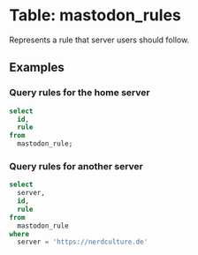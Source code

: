 # Table: mastodon_rules

Represents a rule that server users should follow.

## Examples

### Query rules for the home server

```sql
select
  id,
  rule
from
  mastodon_rule;
```

### Query rules for another server

```sql
select
  server,
  id,
  rule
from
  mastodon_rule
where 
  server = 'https://nerdculture.de'
  ```
